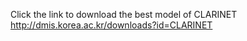 Click the link to download the best model of CLARINET  
<http://dmis.korea.ac.kr/downloads?id=CLARINET>
